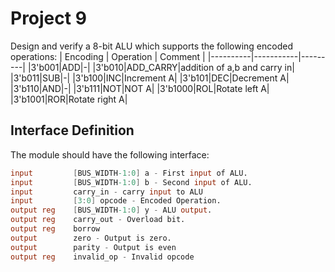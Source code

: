 # Project 9
Design and verify a 8-bit ALU which supports the following encoded operations:
| Encoding | Operation | Comment |
|----------|-----------|---------|
|3'b001|ADD|-|
|3'b010|ADD_CARRY|addition of a,b and carry in|
|3'b011|SUB|-|
|3'b100|INC|Increment A|
|3'b101|DEC|Decrement A|
|3'b110|AND|-|
|3'b111|NOT|NOT A|
|3'b1000|ROL|Rotate left A|
|3'b1001|ROR|Rotate right A|

## Interface Definition
The module should have the following interface:

```verilog
input         [BUS_WIDTH-1:0] a - First input of ALU.
input         [BUS_WIDTH-1:0] b - Second input of ALU.
input         carry_in - carry input to ALU
input         [3:0] opcode - Encoded Operation. 
output reg    [BUS_WIDTH-1:0] y - ALU output.
output reg    carry_out - Overload bit.
output reg    borrow
output        zero - Output is zero.
output        parity - Output is even
output reg    invalid_op - Invalid opcode
```
